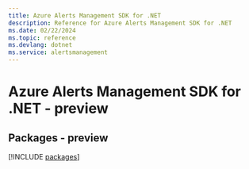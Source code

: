```yaml
---
title: Azure Alerts Management SDK for .NET
description: Reference for Azure Alerts Management SDK for .NET
ms.date: 02/22/2024
ms.topic: reference
ms.devlang: dotnet
ms.service: alertsmanagement
---
```

# Azure Alerts Management SDK for .NET - preview
## Packages - preview
[!INCLUDE [packages](alerts-management-index.md)]